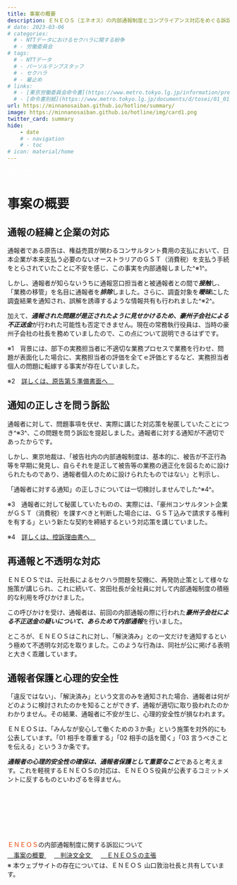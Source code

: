 ```yaml
---
title: 事案の概要
description: ＥＮＥＯＳ（エネオス）の内部通報制度とコンプライアンス対応をめぐる訴訟について、山田悠一郎裁判官・坂巻陽士裁判官の判決文を通じて、日本の通報窓口における透明性や調査姿勢を検証しています。
# date: 2023-03-06
# categories:
  # - NTTデータにおけるセクハラに関する紛争
  # - 労働委員会
# tags:
  # - NTTデータ
  # - パーソルテンプスタッフ
  # - セクハラ
  # - 雇止め
# links:
  # - [東京労働委員会命令書](https://www.metro.tokyo.lg.jp/information/press/2024/03/2024030701)
  # - [命令書別紙](https://www.metro.tokyo.lg.jp/documents/d/tosei/01_01b_02)
url: https://minnanosaiban.github.io/hotline/summary/
image: https://minnanosaiban.github.io/hotline/img/card1.png
twitter_card: summary
hide:
    - date
    # - navigation
    # - toc
# icon: material/home
---
```


<p style="margin: 0;">
  <a href="https://twitter.com/share?url=https://minnanosaiban.github.io/hotline/summary/ &text=事案の概要 - ＥＮＥＯＳの内部通報制度に関する訴訟について"
     target="_blank" class="x-share" style="color: #FFFFFF;">
    <i class="fa-brands fa-x-twitter"></i> でシェア
  </a>
</p>

# 事案の概要

## 通報の経緯と企業の対応
通報者である原告は、権益売買が関わるコンサルタント費用の支払において、日本企業が本来支払う必要のないオーストラリアのＧＳＴ（消費税）を支払う手続をとらされていたことに不安を感じ、この事実を内部通報しました^※1^。

しかし、通報者が知らないうちに通報窓口担当者と被通報者との間で***接触***し、「業務の移管」を名目に通報者を***排除***しました。さらに、調査対象を***曖昧***にした調査結果を通知され、誤解を誘導するような情報共有も行われました^※2^。

加えて、***通報された問題が是正されたように見せかけるため、豪州子会社による不正送金***が行われた可能性も否定できません。現在の常務執行役員は、当時の豪州子会社の社長を務めていましたので、この点について説明できるはずです。

<p class="hg-idt15 pad12 small">
※1　背景には、部下の実務担当者に不適切な業務プロセスで業務を行わせ、問題が表面化した場合に、実務担当者の評価を全てｅ評価とするなど、実務担当者個人の問題に転嫁する事実が存在していました。</p>
<p class="doc pad105 small">※2　<a href="https://minnanosaiban.github.io/eneos-saiban/argument.html" class="arrow-link">詳しくは、原告第５準備書面へ<span class="arrow">　<i class="bi bi-arrow-right"></i></span></a></p>

## 通知の正しさを問う訴訟
通報者に対して、問題事項を伏せ、実際に講じた対応策を秘匿していたことにつき^※3^、この問題を問う訴訟を提起しました。通報者に対する通知が不適切であったからです。

しかし、東京地裁は、「被告社内の内部通報制度は、基本的に、被告が不正行為等を早期に発見し、自らそれを是正して被告等の業務の適正化を図るために設けられたものであり、通報者個人のために設けられたものではない」と判示し、

「通報者に対する通知」の正しさについては一切検討しませんでした^※4^。

<p class="hg-idt15 pad12 small">
※3　通報者に対して秘匿していたものの、実際には、「豪州コンサルタント企業がＧＳＴ（消費税）を課すべきと判断した場合には、ＧＳＴ込みで請求する権利を有する」という新たな契約を締結するという対応策を講じていました。</p>
<p class="doc pad105 small">※4　<a href="https://minnanosaiban.github.io/eneos-saiban/_static/eneos-kouso1.pdf" class="arrow-link">詳しくは、控訴理由書へ<span class="arrow">　<i class="bi bi-arrow-right"></i></span></a></p>

## 再通報と不透明な対応
ＥＮＥＯＳでは、元社長によるセクハラ問題を契機に、再発防止策として様々な施策が講じられ、これに続いて、宮田社長が全社員に対して内部通報制度の積極的な利用を呼びかけました。

この呼びかけを受け、通報者は、前回の内部通報の際に行われた***豪州子会社による不正送金の疑いについて、あらためて内部通報***を行いました。

ところが、ＥＮＥＯＳはこれに対し、「解決済み」との一文だけを通知するという極めて不透明な対応を取りました。このような行為は、同社が公に掲げる表明と大きく乖離しています。

## 通報者保護と心理的安全性
「違反ではない」、「解決済み」という文言のみを通知された場合、通報者は何がどのように検討されたのかを知ることができず、通報が適切に取り扱われたのかわかりません。その結果、通報者に不安が生じ、心理的安全性が損なわれます。

ＥＮＥＯＳは、「みんなが安心して働くための３か条」という施策を対外的にも公表しています。「01 相手を尊重する」「02 相手の話を聞く」「03 言うべきことを伝える」という３か条です。

***通報者の心理的安全性の確保は、通報者保護として重要なこと***であると考えます。これを軽視するＥＮＥＯＳの対応は、ＥＮＥＯＳ役員が公表するコミットメントに反するものといわざるを得ません。

<p class="center" style="margin-top: 8rem !important; margin-bottom: 0rem !important;">
<span style="color: #e94709;">ＥＮＥＯＳ</span>の内部通報制度に関する訴訟について
<p class="small center" style="margin-top: 0.2rem !important; margin-bottom: 0rem !important;">
<a href="https://minnanosaiban.github.io/hotline/summary/" class="arrow-link-small">
  <span class="arrow"><i class="fa-solid fa-chevron-right"></i>　</span>事案の概要
</a>　
<a href="https://minnanosaiban.github.io/hotline/judgment/" class="arrow-link-small">
  <span class="arrow"><i class="fa-solid fa-chevron-right"></i>　</span>判決文全文
</a>　
<a href="https://minnanosaiban.github.io/hotline/argument/" class="arrow-link-small">
  <span class="arrow"><i class="fa-solid fa-chevron-right"></i>　</span>ＥＮＥＯＳの主張
</a></p> 
<p class="small center" style="margin-top: 0.2rem !important; margin-bottom: 0rem !important;">

<p class="small hg-idt center" style="margin-top: 0.2rem !important; margin-bottom: 0rem !important;">
※ 本ウェブサイトの存在については、ＥＮＥＯＳ 山口敦治社長と共有しています。</p> 
